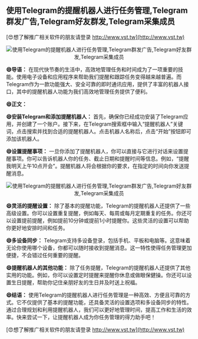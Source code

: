 ## **使用Telegram的提醒机器人进行任务管理,Telegram群发广告,Telegram好友群发,Telegram采集成员**

[😍想了解推广相关软件的朋友请登录 http://www.vst.tw](http://www.vst.tw)

 <center><img src="https://vst.tw/MP4/tuiguang/png/7.png" alt="使用Telegram的提醒机器人进行任务管理,Telegram群发广告,Telegram好友群发,Telegram采集成员"></center>

**😄导语：**
在现代快节奏的生活中，高效地管理任务和时间成为了一项重要的技能。使用电子设备和应用程序来帮助我们提醒和跟踪任务变得越来越普遍。而Telegram作为一款功能强大、安全可靠的即时通讯应用，提供了丰富的机器人接口，其中的提醒机器人功能为我们高效地管理任务提供了便利。

**😄正文：**

**😄安装Telegram和添加提醒机器人：**
首先，确保你已经成功安装了Telegram应用，并创建了一个账户。接下来，在Telegram搜索框中输入“提醒机器人”关键词，点击搜索并找到合适的提醒机器人。点击机器人名称后，点击“开始”按钮即可添加该机器人。

**😄设置提醒事项：**
一旦你添加了提醒机器人，你可以直接与它进行对话来设置提醒事项。你可以告诉机器人你的任务、截止日期和提醒时间等信息。例如，“提醒我明天上午10点开会”。提醒机器人将会根据你的要求，在指定的时间向你发送提醒消息。

 <center><img src="https://vst.tw/MP4/tuiguang/png/6.png" alt="使用Telegram的提醒机器人进行任务管理,Telegram群发广告,Telegram好友群发,Telegram采集成员"></center>

**😄灵活的提醒设置：**
除了基本的提醒功能，Telegram的提醒机器人还提供了一些高级设置。你可以设置重复提醒，例如每天、每周或每月定期重复的任务。你还可以设置提前提醒，例如提前10分钟或提前1小时提醒你。这些灵活的设置可以帮助你更好地安排时间和任务。

**😄多设备同步：**
Telegram支持多设备登录，包括手机、平板和电脑等。这意味着无论你使用哪个设备，你都可以随时接收到提醒消息。这一特性使得任务管理更加便捷，不会错过任何重要的提醒。

**😄提醒机器人的其他功能：**
除了任务提醒，Telegram的提醒机器人还提供了其他实用的功能。例如，你可以设置定时提醒来提醒你休息或做眼保健操。你还可以设置生日提醒，帮助你记住亲朋好友的生日并及时送上祝福。

**😄结语：**
使用Telegram的提醒机器人进行任务管理是一种高效、方便且可靠的方式。它不仅提供了基本的提醒功能，还具备灵活的设置选项和多设备同步的特性。通过合理规划和利用提醒机器人，我们可以更好地管理时间，提高工作和生活的效率。快来尝试一下，让提醒机器人成为你任务管理的得力助手吧！

[😍想了解推广相关软件的朋友请登录 http://www.vst.tw](http://www.vst.tw)



